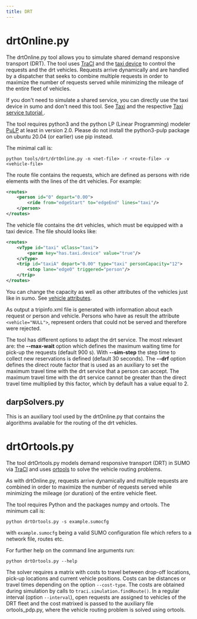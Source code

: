 ```yaml
---
title: DRT
---
```


# drtOnline.py

The drtOnline.py tool allows you to simulate shared demand responsive transport (DRT).
The tool uses [TraCI](../TraCI.md) and the [taxi device](../Simulation/Taxi.md) to control
the requests and the drt vehicles. Requests arrive dynamically and are handled by 
a dispatcher that seeks to combine multiple requests in order to maximize the number
of requests served while minimizing the mileage of the entire fleet of vehicles.

If you don't need to simulate a shared service, you can directly use the taxi device
in sumo and don't need this tool. See [Taxi](../Simulation/Taxi.md) and the
respective [Taxi service tutorial ](../Tutorials/TaxiService.md).

The tool requires python3 and the python LP (Linear Programming) modeler
[PuLP](https://coin-or.github.io/pulp/) at least in version 2.0.
Please do not install the python3-pulp package on ubuntu 20.04 (or earlier)
use pip instead.

The minimal call is:

```
python tools/drt/drtOnline.py -n <net-file> -r <route-file> -v <vehicle-file>
```

The route file contains the requests, which are defined as persons with ride
elements with the lines of the drt vehicles. For example:

```xml
<routes>
    <person id="0" depart="0.00">
        <ride from="edgeStart" to="edgeEnd" lines="taxi"/>
    </person>
</routes>
```

The vehicle file contains the drt vehicles, which must be equipped with a taxi
device. The file should looks like:

```xml
<routes>
    <vType id="taxi" vClass="taxi">
        <param key="has.taxi.device" value="true"/>
    </vType>
    <trip id="taxiA" depart="0.00" type="taxi" personCapacity="12">
        <stop lane="edge0" triggered="person"/>
    </trip>
</routes>
```
You can change the capacity as well as other attributes of the vehicles just like 
in sumo. See [vehicle attributes](../Definition_of_Vehicles%2C_Vehicle_Types%2C_and_Routes.md#available_vtype_attributes).

As output a tripinfo.xml file is generated with information about each request or person
and vehicle. Persons who have as result the attribute ```<vehicle="NULL">```, represent orders
that could not be served and therefore were rejected.

The tool has different options to adapt the drt service. The most 
relevant are: the **--max-wait** option which defines the maximum waiting time for 
pick-up the requests (default 900 s). With **--sim-step** the step time to collect
new reservations is defined (default 30 seconds). The **--drf** option defines the 
direct route factor that is used as an auxiliary to set the maximum travel time with 
the drt service that a person can accept. The maximum travel time with the drt service
cannot be greater than the direct travel time multiplied by this factor, which by 
default has a value equal to 2.

## darpSolvers.py

This is an auxiliary tool used by the drtOnline.py that contains the algorithms
available for the routing of the drt vehicles.

# drtOrtools.py

The tool drtOrtools.py models demand responsive transport (DRT) in SUMO via 
[TraCI](../TraCI.md) and uses 
[ortools](https://github.com/google/or-tools) to solve the vehicle routing problems.

As with drtOnline.py, requests arrive dynamically and multiple requests are 
combined in order to maximize the number of requests served while minimizing 
the mileage (or duration) of the entire vehicle fleet.

The tool requires Python and the packages numpy and ortools. The minimum call is:

```
python drtOrtools.py -s example.sumocfg
```

with `example.sumocfg` being a valid SUMO configuration file which refers to 
a network file, routes etc.

For further help on the command line arguments run:

```
python drtOrtools.py --help
```

The solver requires a matrix with costs to travel
between drop-off locations, pick-up locations and current vehicle positions.
Costs can be distances or travel times depending on the option `--cost-type`.
The costs are obtained during simulation by calls to `traci.simulation.findRoute()`.
In a regular interval (option `--interval`), open requests are assigned to 
vehicles of the DRT fleet and the cost matrixed is passed to the auxiliary file 
ortools_pdp.py, where the vehicle routing problem is solved using ortools.
